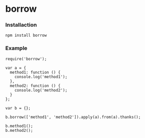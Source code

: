 borrow
======

### Installaction

    npm install borrow

### Example

    require('borrow');

    var a = {
      method1: function () {
        console.log('method1');
      },
      method2: function () {
        console.log('method2');
      }
    };

    var b = {};

    b.borrow(['method1', 'method2']).apply(a).from(a).thanks();

    b.method1();
    b.method2();
